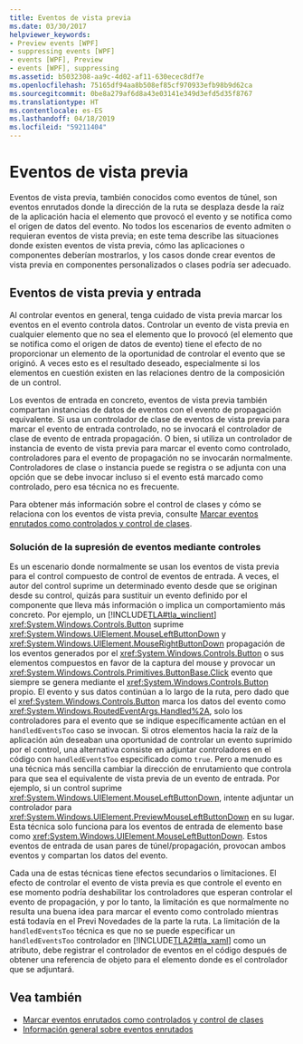 ```yaml
---
title: Eventos de vista previa
ms.date: 03/30/2017
helpviewer_keywords:
- Preview events [WPF]
- suppressing events [WPF]
- events [WPF], Preview
- events [WPF], suppressing
ms.assetid: b5032308-aa9c-4d02-af11-630ecec8df7e
ms.openlocfilehash: 75165df94aa8b508ef85cf970933efb98b9d62ca
ms.sourcegitcommit: 0be8a279af6d8a43e03141e349d3efd5d35f8767
ms.translationtype: HT
ms.contentlocale: es-ES
ms.lasthandoff: 04/18/2019
ms.locfileid: "59211404"
---
```

# <a name="preview-events"></a>Eventos de vista previa
Eventos de vista previa, también conocidos como eventos de túnel, son eventos enrutados donde la dirección de la ruta se desplaza desde la raíz de la aplicación hacia el elemento que provocó el evento y se notifica como el origen de datos del evento. No todos los escenarios de evento admiten o requieran eventos de vista previa; en este tema describe las situaciones donde existen eventos de vista previa, cómo las aplicaciones o componentes deberían mostrarlos, y los casos donde crear eventos de vista previa en componentes personalizados o clases podría ser adecuado.  
  
## <a name="preview-events-and-input"></a>Eventos de vista previa y entrada  
 Al controlar eventos en general, tenga cuidado de vista previa marcar los eventos en el evento controla datos. Controlar un evento de vista previa en cualquier elemento que no sea el elemento que lo provocó (el elemento que se notifica como el origen de datos de evento) tiene el efecto de no proporcionar un elemento de la oportunidad de controlar el evento que se originó. A veces esto es el resultado deseado, especialmente si los elementos en cuestión existen en las relaciones dentro de la composición de un control.  
  
 Los eventos de entrada en concreto, eventos de vista previa también compartan instancias de datos de eventos con el evento de propagación equivalente. Si usa un controlador de clase de eventos de vista previa para marcar el evento de entrada controlado, no se invocará el controlador de clase de evento de entrada propagación. O bien, si utiliza un controlador de instancia de evento de vista previa para marcar el evento como controlado, controladores para el evento de propagación no se invocarán normalmente. Controladores de clase o instancia puede se registra o se adjunta con una opción que se debe invocar incluso si el evento está marcado como controlado, pero esa técnica no es frecuente.  
  
 Para obtener más información sobre el control de clases y cómo se relaciona con los eventos de vista previa, consulte [Marcar eventos enrutados como controlados y control de clases](marking-routed-events-as-handled-and-class-handling.md).  
  
### <a name="working-around-event-suppression-by-controls"></a>Solución de la supresión de eventos mediante controles  
 Es un escenario donde normalmente se usan los eventos de vista previa para el control compuesto de control de eventos de entrada. A veces, el autor del control suprime un determinado evento desde que se originan desde su control, quizás para sustituir un evento definido por el componente que lleva más información o implica un comportamiento más concreto. Por ejemplo, un [!INCLUDE[TLA#tla_winclient](../../../../includes/tlasharptla-winclient-md.md)] <xref:System.Windows.Controls.Button> suprime <xref:System.Windows.UIElement.MouseLeftButtonDown> y <xref:System.Windows.UIElement.MouseRightButtonDown> propagación de los eventos generados por el <xref:System.Windows.Controls.Button> o sus elementos compuestos en favor de la captura del mouse y provocar un <xref:System.Windows.Controls.Primitives.ButtonBase.Click> evento que siempre se genera mediante el <xref:System.Windows.Controls.Button> propio. El evento y sus datos continúan a lo largo de la ruta, pero dado que el <xref:System.Windows.Controls.Button> marca los datos del evento como <xref:System.Windows.RoutedEventArgs.Handled%2A>, solo los controladores para el evento que se indique específicamente actúan en el `handledEventsToo` caso se invocan.  Si otros elementos hacia la raíz de la aplicación aún deseaban una oportunidad de controlar un evento suprimido por el control, una alternativa consiste en adjuntar controladores en el código con `handledEventsToo` especificado como `true`. Pero a menudo es una técnica más sencilla cambiar la dirección de enrutamiento que controla para que sea el equivalente de vista previa de un evento de entrada. Por ejemplo, si un control suprime <xref:System.Windows.UIElement.MouseLeftButtonDown>, intente adjuntar un controlador para <xref:System.Windows.UIElement.PreviewMouseLeftButtonDown> en su lugar. Esta técnica solo funciona para los eventos de entrada de elemento base como <xref:System.Windows.UIElement.MouseLeftButtonDown>. Estos eventos de entrada de usan pares de túnel/propagación, provocan ambos eventos y compartan los datos del evento.  
  
 Cada una de estas técnicas tiene efectos secundarios o limitaciones. El efecto de controlar el evento de vista previa es que controle el evento en ese momento podría deshabilitar los controladores que esperan controlar el evento de propagación, y por lo tanto, la limitación es que normalmente no resulta una buena idea para marcar el evento como controlado mientras está todavía en el Previ Novedades de la parte la ruta. La limitación de la `handledEventsToo` técnica es que no se puede especificar un `handledEventsToo` controlador en [!INCLUDE[TLA2#tla_xaml](../../../../includes/tla2sharptla-xaml-md.md)] como un atributo, debe registrar el controlador de eventos en el código después de obtener una referencia de objeto para el elemento donde es el controlador que se adjuntará.  
  
## <a name="see-also"></a>Vea también

- [Marcar eventos enrutados como controlados y control de clases](marking-routed-events-as-handled-and-class-handling.md)
- [Información general sobre eventos enrutados](routed-events-overview.md)
